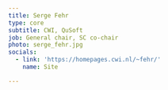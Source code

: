 ```yaml
---
title: Serge Fehr
type: core
subtitle: CWI, QuSoft
job: General chair, SC co-chair
photo: serge_fehr.jpg
socials:
  - link: 'https://homepages.cwi.nl/~fehr/'
    name: Site

---
```

